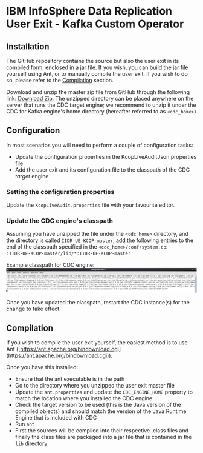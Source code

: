 # IBM InfoSphere Data Replication User Exit - Kafka Custom Operator

## Installation
The GitHub repository contains the source but also the user exit in its compiled form, enclosed in a jar file. If you wish, you can build the jar file yourself using Ant, or to manually compile the user exit. If you wish to do so, please refer to the [Compilation](#compilation) section.

Download and unzip the master zip file from GitHub through the following link: [Download Zip](https://github.com/fketelaars/IIDR-UE-KCOP/archive/master.zip). The unzipped directory can be placed anywhere on the server that runs the CDC target engine; we recommend to unzip it under the CDC for Kafka engine's home directory (hereafter referred to as `<cdc_home>`)

## Configuration
In most scenarios you will need to perform a couple of configuration tasks:
- Update the configuration properties in the KcopLiveAuditJson.properties file
- Add the user exit and its configuration file to the classpath of the CDC *target* engine

### Setting the configuration properties
Update the `KcopLiveAudit.properties` file with your favourite editor.

### Update the CDC engine's classpath
Assuming you have unzipped the file under the `<cdc_home>` directory, and the directory is called `IIDR-UE-KCOP-master`, add the following entries to the end of the classpath specified in the `<cdc_home>/conf/system.cp`: <br/>
`:IIDR-UE-KCOP-master/lib/*:IIDR-UE-KCOP-master`

Example classpath for CDC engine:
 ![Update Classpath](Documentation/images/Update_Classpath.png)

Once you have updated the classpath, restart the CDC instance(s) for the change to take effect.

## Compilation
If you wish to compile the user exit yourself, the easiest method is to use Ant ([https://ant.apache.org/bindownload.cgi](https://ant.apache.org/bindownload.cgi)). 


Once you have this installed:
- Ensure that the ant executable is in the path
- Go to the directory where you unzipped the user exit master file
- Update the `ant.properties` and update the `CDC_ENGINE_HOME` property to match the location where you installed the CDC engine
- Check the target version to be used (this is the Java version of the compiled objects) and should match the version of the Java Runtime Engine that is included with CDC
- Run `ant`
- First the sources will be compiled into their respective .class files and finally the class files are packaged into a jar file that is contained in the `lib` directory
